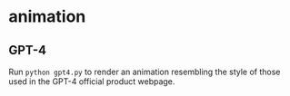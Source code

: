 # animation
## GPT-4
Run `python gpt4.py` to render an animation resembling the style of those used in the GPT-4 official product webpage.
